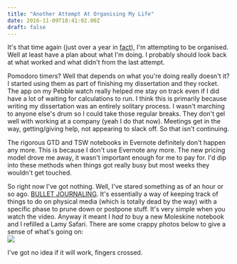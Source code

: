 ```yaml
---
title: "Another Attempt At Organising My Life"
date: 2016-11-09T18:41:02.00Z
draft: false
---
```



It's that time again (just over a year in [fact](http://davidmn.org/trying-to-improve-my-productivity/)), I'm attempting to be organised. Well at least have a plan about what I'm doing. I probably should look back at what worked and what didn't from the last attempt.
 
Pomodoro timers? Well that depends on what you're doing really doesn't it? I started using them as part of finishing my dissertation and they rocket. The app on my Pebble watch really helped me stay on track even if I did have a lot of waiting for calculations to run. I think this is primarily because writing my dissertation was an entirely solitary process. I wasn't marching to anyone else's drum so I could take those regular breaks. They don't gel well with working at a company (yeah I do that now). Meetings get in the way, getting/giving help, not appearing to slack off. So that isn't continuing.
 
The rigorous GTD and TSW notebooks in Evernote definitely don't happen any more. This is because I don't use Evernote any more. The new pricing model drove me away, it wasn't important enough for me to pay for. I'd dip into these methods when things got really busy but most weeks they wouldn't get touched.
 
So right now I've got nothing. Well, I've stared something as of an hour or so ago. [BULLET JOURNALING](https://www.youtube.com/watch?v=fm15cmYU0IM). It's essentially a way of keeping track of things to do on physical media (which is totally dead by the way) with a specific phase to prune down or postpone stuff. It's very simple when you watch the video. Anyway it meant I *had to*  buy  a new Moleskine notebook and I refilled a Lamy Safari. There are some crappy photos below to give a sense of what's going on:  
 ![](/content/images/2016/08/bulletJournal.jpg)
 
I've got no idea if it will work, fingers crossed.

